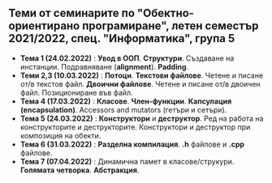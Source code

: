 ## Теми от семинарите по "Обектно-ориентирано програмиране", летен семестър 2021/2022, спец. "Информатика", група 5 ##

- **Тема 1 (24.02.2022)** : **Увод в ООП**. **Структури**. Създаване на инстанции. Подравняване (**alignment**). **Padding**.  
- **Теми 2,3 (10.03.2022)** : **Потоци**. **Текстови файлове**. Четене и писане от/в текстов файл. **Двоични файлове**. Четене и писане от/в двоичен файл. Позициониране във файл.  
- **Тема 4 (17.03.2022)** : **Класове**. **Член-функции**. **Капсулация (encapsulation)**. Accessors and mutators (гетъри и сетъри).  
- **Тема 5 (24.03.2022)** : **Конструктори** и **деструктор**. Ред на работа на конструкторите и деструкторите. Конструктори и деструктор при композиция на обекти.  
- **Тема 6 (31.03.2022)** : **Разделна компилация**.  **.h** файлове и **.cpp** файлове.  
- **Тема 7 (07.04.2022)** : Динамична памет в класове/струкури. **Голямата четворка**. **Абстракция**.  
